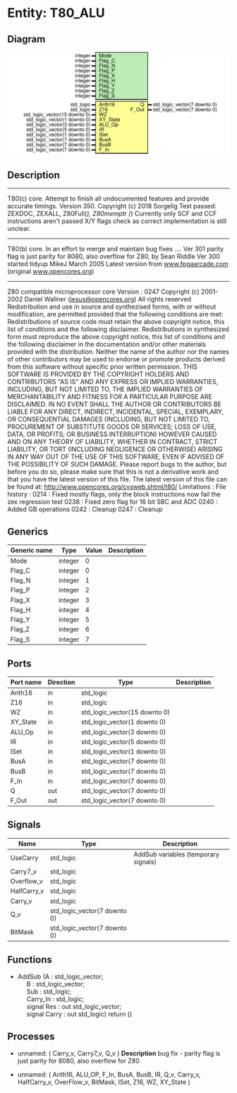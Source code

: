 # Entity: T80_ALU

## Diagram

![Diagram](T80_ALU.svg "Diagram")
## Description

****
T80(c) core. Attempt to finish all undocumented features and provide
             accurate timings.
Version 350.
Copyright (c) 2018 Sorgelig
 Test passed: ZEXDOC, ZEXALL, Z80Full(*), Z80memptr
 (*) Currently only SCF and CCF instructions aren't passed X/Y flags check as
     correct implementation is still unclear.
****
T80(b) core. In an effort to merge and maintain bug fixes ....
Ver 301 parity flag is just parity for 8080, also overflow for Z80, by Sean Riddle
Ver 300 started tidyup
MikeJ March 2005
Latest version from www.fpgaarcade.com (original www.opencores.org)
****
Z80 compatible microprocessor core
Version : 0247
Copyright (c) 2001-2002 Daniel Wallner (jesus@opencores.org)
All rights reserved
Redistribution and use in source and synthezised forms, with or without
modification, are permitted provided that the following conditions are met:
Redistributions of source code must retain the above copyright notice,
this list of conditions and the following disclaimer.
Redistributions in synthesized form must reproduce the above copyright
notice, this list of conditions and the following disclaimer in the
documentation and/or other materials provided with the distribution.
Neither the name of the author nor the names of other contributors may
be used to endorse or promote products derived from this software without
specific prior written permission.
THIS SOFTWARE IS PROVIDED BY THE COPYRIGHT HOLDERS AND CONTRIBUTORS "AS IS"
AND ANY EXPRESS OR IMPLIED WARRANTIES, INCLUDING, BUT NOT LIMITED TO,
THE IMPLIED WARRANTIES OF MERCHANTABILITY AND FITNESS FOR A PARTICULAR
PURPOSE ARE DISCLAIMED. IN NO EVENT SHALL THE AUTHOR OR CONTRIBUTORS BE
LIABLE FOR ANY DIRECT, INDIRECT, INCIDENTAL, SPECIAL, EXEMPLARY, OR
CONSEQUENTIAL DAMAGES (INCLUDING, BUT NOT LIMITED TO, PROCUREMENT OF
SUBSTITUTE GOODS OR SERVICES; LOSS OF USE, DATA, OR PROFITS; OR BUSINESS
INTERRUPTION) HOWEVER CAUSED AND ON ANY THEORY OF LIABILITY, WHETHER IN
CONTRACT, STRICT LIABILITY, OR TORT (INCLUDING NEGLIGENCE OR OTHERWISE)
ARISING IN ANY WAY OUT OF THE USE OF THIS SOFTWARE, EVEN IF ADVISED OF THE
POSSIBILITY OF SUCH DAMAGE.
Please report bugs to the author, but before you do so, please
make sure that this is not a derivative work and that
you have the latest version of this file.
The latest version of this file can be found at:
     http://www.opencores.org/cvsweb.shtml/t80/
Limitations :
File history :
     0214 : Fixed mostly flags, only the block instructions now fail the zex regression test
     0238 : Fixed zero flag for 16 bit SBC and ADC
     0240 : Added GB operations
     0242 : Cleanup
     0247 : Cleanup
## Generics

| Generic name | Type    | Value | Description |
| ------------ | ------- | ----- | ----------- |
| Mode         | integer | 0     |             |
| Flag_C       | integer | 0     |             |
| Flag_N       | integer | 1     |             |
| Flag_P       | integer | 2     |             |
| Flag_X       | integer | 3     |             |
| Flag_H       | integer | 4     |             |
| Flag_Y       | integer | 5     |             |
| Flag_Z       | integer | 6     |             |
| Flag_S       | integer | 7     |             |
## Ports

| Port name | Direction | Type                          | Description |
| --------- | --------- | ----------------------------- | ----------- |
| Arith16   | in        | std_logic                     |             |
| Z16       | in        | std_logic                     |             |
| WZ        | in        | std_logic_vector(15 downto 0) |             |
| XY_State  | in        | std_logic_vector(1 downto 0)  |             |
| ALU_Op    | in        | std_logic_vector(3 downto 0)  |             |
| IR        | in        | std_logic_vector(5 downto 0)  |             |
| ISet      | in        | std_logic_vector(1 downto 0)  |             |
| BusA      | in        | std_logic_vector(7 downto 0)  |             |
| BusB      | in        | std_logic_vector(7 downto 0)  |             |
| F_In      | in        | std_logic_vector(7 downto 0)  |             |
| Q         | out       | std_logic_vector(7 downto 0)  |             |
| F_Out     | out       | std_logic_vector(7 downto 0)  |             |
## Signals

| Name        | Type                         | Description                          |
| ----------- | ---------------------------- | ------------------------------------ |
| UseCarry    | std_logic                    | AddSub variables (temporary signals) |
| Carry7_v    | std_logic                    |                                      |
| Overflow_v  | std_logic                    |                                      |
| HalfCarry_v | std_logic                    |                                      |
| Carry_v     | std_logic                    |                                      |
| Q_v         | std_logic_vector(7 downto 0) |                                      |
| BitMask     | std_logic_vector(7 downto 0) |                                      |
## Functions
- AddSub <font id="function_arguments">(A        : std_logic_vector;<br><span style="padding-left:20px"> B        : std_logic_vector;<br><span style="padding-left:20px"> Sub      : std_logic;<br><span style="padding-left:20px"> Carry_In : std_logic;<br><span style="padding-left:20px"> signal Res      : out std_logic_vector;<br><span style="padding-left:20px"> signal Carry    : out std_logic) </font> <font id="function_return">return ()</font>
## Processes
- unnamed: ( Carry_v, Carry7_v, Q_v )
**Description**
bug fix - parity flag is just parity for 8080, also overflow for Z80

- unnamed: ( Arith16, ALU_OP, F_In, BusA, BusB, IR, Q_v, Carry_v, HalfCarry_v, OverFlow_v, BitMask, ISet, Z16, WZ, XY_State )
